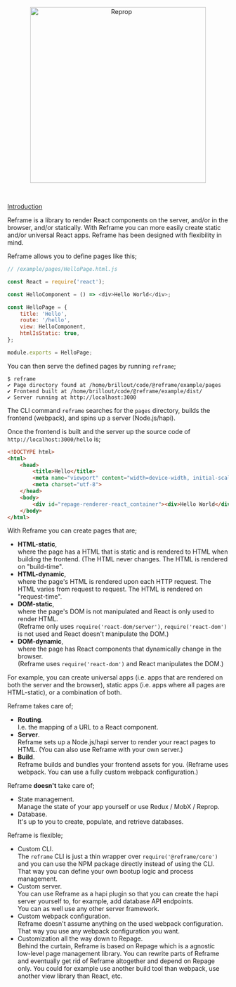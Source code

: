 <!---






    WARNING, READ THIS.
    This is a computed file. Do not edit.
    Edit `/docs/introduction.template.md` instead.












    WARNING, READ THIS.
    This is a computed file. Do not edit.
    Edit `/docs/introduction.template.md` instead.












    WARNING, READ THIS.
    This is a computed file. Do not edit.
    Edit `/docs/introduction.template.md` instead.












    WARNING, READ THIS.
    This is a computed file. Do not edit.
    Edit `/docs/introduction.template.md` instead.












    WARNING, READ THIS.
    This is a computed file. Do not edit.
    Edit `/docs/introduction.template.md` instead.






-->
[<p align="center"><img src='https://github.com/brillout-test/reprop-test/blob/master/docs/logo/logo-title.svg' width=400 style=    "max-width:100%;" alt="Reprop"/></p>](https://github.com/brillout/reprop)
<br/>

[Introduction](/../../)

Reframe is a library to render React components on the server, and/or in the browser, and/or statically.
With Reframe you can more easily create static and/or universal React apps.
Reframe has been designed with flexibility in mind.


Reframe allows you to define pages like this;

~~~js
// /example/pages/HelloPage.html.js

const React = require('react');

const HelloComponent = () => <div>Hello World</div>;

const HelloPage = {
    title: 'Hello',
    route: '/hello',
    view: HelloComponent,
    htmlIsStatic: true,
};

module.exports = HelloPage;
~~~

You can then serve the defined pages by running `reframe`;

~~~shell
$ reframe
✔ Page directory found at /home/brillout/code/@reframe/example/pages
✔ Frontend built at /home/brillout/code/@reframe/example/dist/
✔ Server running at http://localhost:3000
~~~

The CLI command `reframe` searches for the `pages` directory, builds the frontend (webpack), and spins up a server (Node.js/hapi).

Once the frontend is built and the server up the source code of `http://localhost:3000/hello` is;

~~~html
<!DOCTYPE html>
<html>
    <head>
        <title>Hello</title>
        <meta name="viewport" content="width=device-width, initial-scale=1, maximum-scale=1">
        <meta charset="utf-8">
    </head>
    <body>
        <div id="repage-renderer-react_container"><div>Hello World</div></div>
    </body>
</html>
~~~


With Reframe you can create pages that are;

 - **HTML-static**,
   <br/>
   where the page has a HTML that is static and is rendered to HTML when building the frontend.
   (The HTML never changes.
   The HTML is rendered on "build-time".
 - **HTML-dynamic**,
   <br/>
   where the page's HTML is rendered upon each HTTP request.
   The HTML varies from request to request.
   The HTML is rendered on "request-time".
 - **DOM-static**,
   <br/>
   where the page's DOM is not manipulated and React is only used to render HTML.
   <br/>
   (Reframe only uses `require('react-dom/server')`, `require('react-dom')` is not used and React doesn't manipulate the DOM.)
 - **DOM-dynamic**,
   <br/>
   where the page has React components that dynamically change in the browser.
   <br/>
   (Reframe uses `require('react-dom')` and React manipulates the DOM.)

For example, you can create universal apps (i.e. apps that are rendered on both the server and the browser), static apps (i.e. apps where all pages are HTML-static), or a combination of both.


Reframe takes care of;

 - **Routing**.
   <br/>
   I.e. the mapping of a URL to a React component.
 - **Server**.
   <br/>
   Reframe sets up a Node.js/hapi server to render your react pages to HTML. (You can also use Reframe with your own server.)
 - **Build**.
   <br/>
   Reframe builds and bundles your frontend assets for you. (Reframe uses webpack. You can use a fully custom webpack configuration.)


Reframe **doesn't** take care of;

 - State management.
   <br/>
   Manage the state of your app yourself or use Redux / MobX / Reprop.
 - Database.
   <br/>
   It's up to you to create, populate, and retrieve databases.


Reframe is flexible;

 - Custom CLI.
   <br/>
   The `reframe` CLI is just a thin wrapper over `require('@reframe/core')`
   and you can use the NPM package directly instead of using the CLI.
   That way you can define your own bootup logic and process management.
 - Custom server.
   <br/>
   You can use Reframe as a hapi plugin so that you can create the hapi server yourself to, for example, add database API endpoints.
   <br/>
   You can as well use any other server framework.
 - Custom webpack configuration.
   <br/>
   Reframe doesn't assume anything on the used webpack configuration.
   That way you use any webpack configuration you want.
 - Customization all the way down to Repage.
   <br/>
   Behind the curtain, Reframe is based on Repage which is a agnostic low-level page management library.
   You can rewrite parts of Reframe and eventually get rid of Reframe altogether and depend on Repage only.
   You could for example use another build tool than webpack, use another view library than React, etc.

<!---






    WARNING, READ THIS.
    This is a computed file. Do not edit.
    Edit `/docs/introduction.template.md` instead.












    WARNING, READ THIS.
    This is a computed file. Do not edit.
    Edit `/docs/introduction.template.md` instead.












    WARNING, READ THIS.
    This is a computed file. Do not edit.
    Edit `/docs/introduction.template.md` instead.












    WARNING, READ THIS.
    This is a computed file. Do not edit.
    Edit `/docs/introduction.template.md` instead.












    WARNING, READ THIS.
    This is a computed file. Do not edit.
    Edit `/docs/introduction.template.md` instead.






-->
